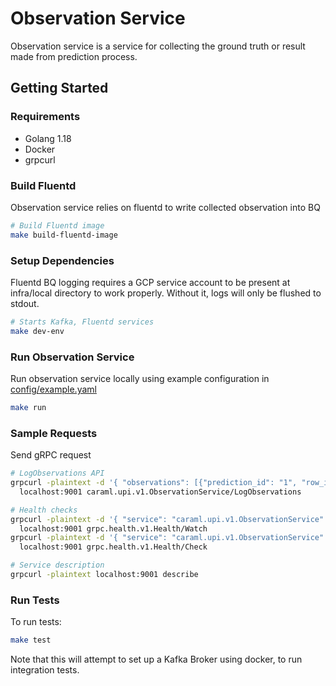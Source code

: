 # Observation Service

Observation service is a service for collecting the ground truth or result made from prediction process. 

## Getting Started

### Requirements

- Golang 1.18
- Docker
- grpcurl

### Build Fluentd

Observation service relies on fluentd to write collected observation into BQ

```bash
# Build Fluentd image
make build-fluentd-image
```

### Setup Dependencies

Fluentd BQ logging requires a GCP service account to be present at infra/local directory to work properly. 
Without it, logs will only be flushed to stdout.

```bash
# Starts Kafka, Fluentd services
make dev-env
```

### Run Observation Service

Run observation service locally using example configuration in [config/example.yaml](config/example.yaml)

```bash
make run
```

### Sample Requests

Send gRPC request

```bash
# LogObservations API
grpcurl -plaintext -d '{ "observations": [{"prediction_id": "1", "row_id": "1", "target_name": "accepted", "observation_values": [], "observation_context": []}] }' \
  localhost:9001 caraml.upi.v1.ObservationService/LogObservations

# Health checks
grpcurl -plaintext -d '{ "service": "caraml.upi.v1.ObservationService" }' \
  localhost:9001 grpc.health.v1.Health/Watch
grpcurl -plaintext -d '{ "service": "caraml.upi.v1.ObservationService" }' \
  localhost:9001 grpc.health.v1.Health/Check

# Service description
grpcurl -plaintext localhost:9001 describe
```


### Run Tests
To run tests:

```bash
make test
```

Note that this will attempt to set up a Kafka Broker using docker, to run integration tests.
